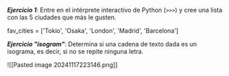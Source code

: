 ***Ejercicio 1***: Entre en el intérprete interactivo de Python (`>>>`) y cree una lista con las 5 ciudades que más le gusten.

fav_cities = ['Tokio', 'Osaka', 'London', 'Madrid', 'Barcelona']



***Ejercicio "isogram"***: Determina si una cadena de texto dada es un isograma, es decir, si no se repite ninguna letra.

![[Pasted image 20241117223146.png]]


